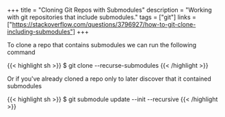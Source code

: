 +++
title = "Cloning Git Repos with Submodules"
description = "Working with git repositories that include submodules."
tags = ["git"]
links = ["https://stackoverflow.com/questions/3796927/how-to-git-clone-including-submodules"]
+++

To clone a repo that contains submodules we can run the following command

{{< highlight sh >}}
$ git clone --recurse-submodules <repo-url>
{{< /highlight >}}

Or if you've already cloned a repo only to later discover that it contained submodules

{{< highlight sh >}}
$ git submodule update --init --recursive
{{< /highlight >}}
